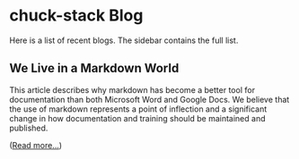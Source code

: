 # chuck-stack Blog

Here is a list of recent blogs. The sidebar contains the full list.

## We Live in a Markdown World

This article describes why markdown has become a better tool for documentation than both Microsoft Word and Google Docs. We believe that the use of markdown represents a point of inflection and a significant change in how documentation and training should be maintained and published.

([Read more...](./blog-live-markdown-world.md))
